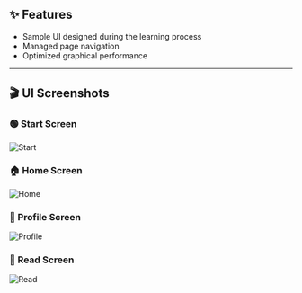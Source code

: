 ## ✨ Features

- Sample UI designed during the learning process  
- Managed page navigation  
- Optimized graphical performance  

---

## 🎬 UI Screenshots

### 🟢 Start Screen  
![Start](./screenshots/start.jpg)

### 🏠 Home Screen  
![Home](./screenshots/home.jpg)

### 👤 Profile Screen  
![Profile](./screenshots/profile.jpg)

### 📖 Read Screen  
![Read](./screenshots/read.jpg)
